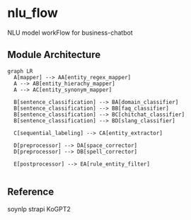 # nlu_flow
NLU model workFlow for business-chatbot

## Module Architecture

```mermaid
graph LR
  A[mapper] --> AA[entity_regex_mapper]
  A --> AB[entity_hierachy_mapper]
  A --> AC[entity_synonym_mapper]
  
  B[sentence_classification] --> BA[domain_classifier]
  B[sentence_classification] --> BB[faq_classifier]
  B[sentence_classification] --> BC[chitchat_classifier]
  B[sentence_classification] --> BD[slang_classifier]
  
  C[sequential_labeling] --> CA[entity_extractor]
  
  D[preprocessor] --> DA[space_corrector]
  D[preprocessor] --> DB[spell_corrector]
  
  E[postprocessor] --> EA[rule_entity_filter]
 
```

## Reference
soynlp
strapi
KoGPT2
